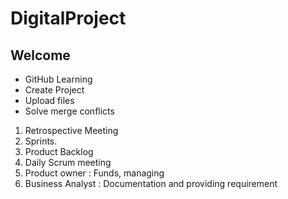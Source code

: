 # DigitalProject

## Welcome

* GitHub Learning
* Create Project
* Upload files
* Solve merge conflicts

  
1. Retrospective Meeting
2. Sprints.
3. Product Backlog
4. Daily Scrum meeting
5. Product owner : Funds, managing
6. Business Analyst : Documentation and providing requirement
  
